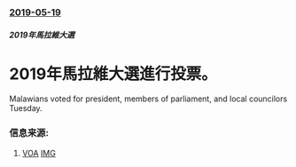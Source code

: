### [2019-05-19](/news/2019/05/19/index.md)

##### 2019年馬拉維大選
# 2019年馬拉維大選進行投票。 

Malawians voted for president, members of parliament, and local councilors Tuesday.


### 信息来源:

1. [VOA](https://www.voanews.com/a/malawians-vote-for-president-lawmakers-local-councilors-/4926805.html) [IMG](https://media.voltron.voanews.com/Drupal/01live-166/kaltura-video-thumbs/1_a/1_ava7niek.jpg)
